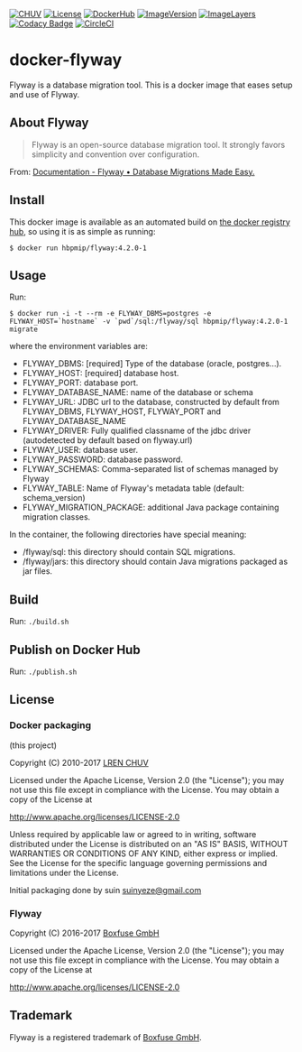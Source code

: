 [![CHUV](https://img.shields.io/badge/CHUV-LREN-AF4C64.svg)](https://www.unil.ch/lren/en/home.html) [![License](https://img.shields.io/badge/license-Apache--2.0-blue.svg)](https://github.com/LREN-CHUV/docker-flyway/blob/master/LICENSE) [![DockerHub](https://img.shields.io/badge/docker-hbpmip%2Fflyway-008bb8.svg)](https://hub.docker.com/r/hbpmip/flyway/) [![ImageVersion](https://images.microbadger.com/badges/version/hbpmip/flyway.svg)](https://hub.docker.com/r/hbpmip/flyway/tags "hbpmip/flyway image tags") [![ImageLayers](https://images.microbadger.com/badges/image/hbpmip/flyway.svg)](https://microbadger.com/#/images/hbpmip/flyway "hbpmip/flyway on microbadger") [![Codacy Badge](https://api.codacy.com/project/badge/Grade/2d3708919dc9411fa37941a679780ff1)](https://www.codacy.com/app/hbp-mip/docker-flyway?utm_source=github.com&amp;utm_medium=referral&amp;utm_content=LREN-CHUV/docker-flyway&amp;utm_campaign=Badge_Grade) [![CircleCI](https://circleci.com/gh/LREN-CHUV/docker-flyway/tree/master.svg?style=svg)](https://circleci.com/gh/LREN-CHUV/docker-flyway/tree/master)


# docker-flyway

Flyway is a database migration tool.
This is a docker image that eases setup and use of Flyway.

## About Flyway

> Flyway is an open-source database migration tool. It strongly favors simplicity and convention over configuration.

From: [Documentation - Flyway • Database Migrations Made Easy.](http://flywaydb.org/documentation/)

## Install

This docker image is available as an automated build on [the docker registry hub](https://registry.hub.docker.com/u/hbpmip/flyway/), so using it is as simple as running:


```console
$ docker run hbpmip/flyway:4.2.0-1
```

## Usage

Run:
```console
$ docker run -i -t --rm -e FLYWAY_DBMS=postgres -e FLYWAY_HOST=`hostname` -v `pwd`/sql:/flyway/sql hbpmip/flyway:4.2.0-1 migrate
```

where the environment variables are:

* FLYWAY_DBMS: [required] Type of the database (oracle, postgres...).
* FLYWAY_HOST: [required] database host.
* FLYWAY_PORT: database port.
* FLYWAY_DATABASE_NAME: name of the database or schema
* FLYWAY_URL: JDBC url to the database, constructed by default from FLYWAY_DBMS, FLYWAY_HOST, FLYWAY_PORT and FLYWAY_DATABASE_NAME
* FLYWAY_DRIVER: Fully qualified classname of the jdbc driver (autodetected by default based on flyway.url)
* FLYWAY_USER: database user.
* FLYWAY_PASSWORD: database password.
* FLYWAY_SCHEMAS: Comma-separated list of schemas managed by Flyway
* FLYWAY_TABLE: Name of Flyway's metadata table (default: schema_version)
* FLYWAY_MIGRATION_PACKAGE: additional Java package containing migration classes.

In the container, the following directories have special meaning:

* /flyway/sql: this directory should contain SQL migrations.
* /flyway/jars: this directory should contain Java migrations packaged as jar files.

## Build

Run: `./build.sh`

## Publish on Docker Hub

Run: `./publish.sh`

## License

### Docker packaging

(this project)

Copyright (C) 2010-2017 [LREN CHUV](https://www.unil.ch/lren/en/home.html)

Licensed under the Apache License, Version 2.0 (the "License");
you may not use this file except in compliance with the License.
You may obtain a copy of the License at

http://www.apache.org/licenses/LICENSE-2.0

Unless required by applicable law or agreed to in writing, software
distributed under the License is distributed on an "AS IS" BASIS,
WITHOUT WARRANTIES OR CONDITIONS OF ANY KIND, either express or implied.
See the License for the specific language governing permissions and
limitations under the License.

Initial packaging done by suin <suinyeze@gmail.com>

### Flyway

Copyright (C) 2016-2017 [Boxfuse GmbH](https://boxfuse.com)

Licensed under the Apache License, Version 2.0 (the "License");
you may not use this file except in compliance with the License.
You may obtain a copy of the License at

http://www.apache.org/licenses/LICENSE-2.0

## Trademark
Flyway is a registered trademark of [Boxfuse GmbH](https://boxfuse.com).
